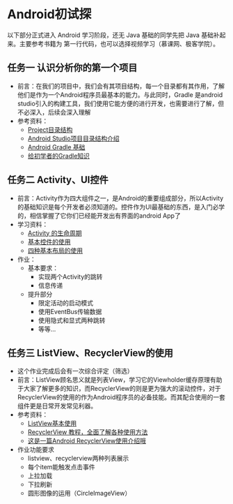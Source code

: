 ﻿# Android初试探

以下部分正式进入 Android 学习阶段，还无 Java 基础的同学先把 Java 基础补起来。主要参考书籍为 第一行代码，也可以选择视频学习（慕课网、极客学院）。

## 任务一 认识分析你的第一个项目
- 前言：在我们的项目中，我们会有其项目结构，每一个目录都有其作用，了解他们是作为一个Android程序员最基本的能力。与此同时，Gradle 是android studio引入的构建工具，我们使用它能方便的进行开发，也需要进行了解，但不必深入，后续会深入理解
- 参考资料：
    * [Project目录结构](https://www.cnblogs.com/yuqf/p/5361168.html)
    * [Android Studio项目目录结构介绍](https://appkfz.com/2015/07/07/android-studio-project-struct/)
    * [Android Gradle 基础](http://stormzhang.com/devtools/2014/12/18/android-studio-tutorial4/)
    * [给初学者的Gradle知识](http://stormzhang.com/android/2016/07/02/gradle-for-android-beginners/)

## 任务二 Activity、UI控件
- 前言：Activity作为四大组件之一，是Android的重要组成部分，所以Activity的基础知识是每个开发者必须知道的。控件作为UI最基础的东西，是入门必学的，相信掌握了它你们已经能开发出有界面的android App了
- 学习资料：
    * [Activity 的生命周期](http://blog.csdn.net/android_tutor/article/details/5772285)
    * [基本控件的使用](http://blog.csdn.net/j903829182/article/details/40660275)
    * [四种基本布局的使用](http://blog.csdn.net/j903829182/article/details/40663303)
- 作业：
  - 基本要求：
     * 实现两个Activity的跳转
     * 信息传递
  - 提升部分
     * 限定活动的启动模式
     * 使用EventBus传输数据
     * 使用隐式和显式两种跳转
     * 等等...

## 任务三 ListView、RecyclerView的使用
- 这个作业完成后会有一次综合评定（筛选）
- 前言：ListView顾名思义就是列表View，学习它的Viewholder缓存原理有助于大家了解更多的知识，而RecyclerView的则是更为强大的滚动控件，对于RecyclerView的使用的作为Android程序员的必备技能。而其配合使用的一套组件更是日常开发常见利器。
- 参考资料：
    * [ListView基本使用](http://www.jianshu.com/p/0c4d6cdc4e10)
    * [RecyclerView 教程，全面了解各种使用方法](https://blog.csdn.net/xx326664162/article/details/61199895)
    * [这是一篇Android RecyclerView使用介绍哦](https://www.jianshu.com/p/12ec590f6c76)
- 作业功能要求
    * listview、recyclerview两种列表展示
    * 每个item能触发点击事件
    * 上拉加载
    * 下拉刷新 
    * 圆形图像的运用（CircleImageView）



